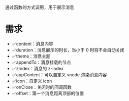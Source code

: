 通过函数的方式调用，用于展示消息

# 需求

- ✅content：消息内容
- ✅duration：消息展示的时长，当小于 0 时将不会自动关闭
- ✅theme：消息主题
- ✅appendTo：消息挂载的节点
- ✅zIndex：消息的 z-index
- ✅appContent：可以自定义 vnode 渲染消息内容
- ✅icon：自定义 icon
- ✅onClose：关闭时的回调函数
- ✅offset：第一个消息距离顶部的位置
